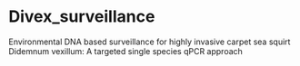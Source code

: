 # Divex_surveillance
Environmental DNA based surveillance for highly invasive carpet sea squirt Didemnum vexillum: A targeted single species qPCR approach
